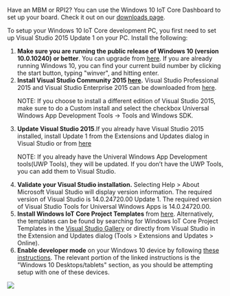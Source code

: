 <div class="row">
  <div class="col-md-6 col-sm-12 col-no-padding">
    <p> Have an MBM or RPI2? You can use the Windows 10 IoT Core Dashboard to set up your board. Check it out on our <a href="http://go.microsoft.com/fwlink/p/?linkID=532967"> downloads page</a>. </p>
    <p>To setup your Windows 10 IoT Core development PC, you first need to set up Visual Studio 2015 Update 1 on your PC. Install the following:</p>
    <ol class="inline-list">
      <li><b>Make sure you are running the public release of Windows 10 (version 10.0.10240) or better</b>. You can upgrade from <a href="http://www.microsoft.com/en-us/software-download/windows10" target="_blank">here</a>. If you are already running Windows 10, you can find your current build number by clicking the start button, typing "winver", and hitting enter.</li>
      <li><b>Install Visual Studio Community 2015 <a href="http://go.microsoft.com/fwlink/?LinkID=534599" target="_blank">here</a>.</b> Visual Studio Professional 2015 and Visual Studio Enterprise 2015 can be downloaded from <a href="https://www.visualstudio.com/vs-2015-product-editions" target="_blank">here</a>.
      <p> NOTE: If you choose to install a different edition of Visual Studio 2015, make sure to do a Custom install and select the checkbox Universal Windows App Development Tools -> Tools and Windows SDK.</p>
      </li>
      <li><b>Update Visual Studio 2015</b>.If you already have Visual Studio 2015 installed, install Update 1 from the Extensions and Updates dialog in Visual Studio or from <a href="http://go.microsoft.com/fwlink/?LinkID=691134" target="_blank">here</a>
      <p> NOTE: If you already have the Univeral Windows App Development tools(UWP Tools), they will be updated. If you don’t have the UWP Tools, you can add them to Visual Studio.</p>
      </li>
      <li><b>Validate your Visual Studio installation.</b> Selecting Help > About Microsoft Visual Studio will display version information.  The required version of Visual Studio is 14.0.24720.00 Update 1. The required version of Visual Studio Tools for Universal Windows Apps is 14.0.24720.00.</li>      <li><b>Install Windows IoT Core Project Templates</b> from <a href="https://visualstudiogallery.msdn.microsoft.com/55b357e1-a533-43ad-82a5-a88ac4b01dec" target="_blank">here</a>.  Alternatively, the templates can be found by searching for Windows IoT Core Project Templates in the <a href="https://visualstudiogallery.msdn.microsoft.com/" target="_blank">Visual Studio Gallery</a> or directly from Visual Studio in the Extension and Updates dialog (Tools > Extensions and Updates > Online).</li>
      <li> <b>Enable developer mode</b> on your Windows 10 device by following <a href="https://msdn.microsoft.com/library/windows/apps/xaml/dn706236.aspx" target="_blank">these instructions</a>.  The relevant portion of the linked instructions is the "Windows 10 Desktops/tablets" section, as you should be attempting setup with one of these devices.</li>
    </ol>
  </div>
  <div class="col-md-6 col-sm-12">
    <img src="{{site.baseurl}}/images/setup-pc.png">
  </div>
</div>